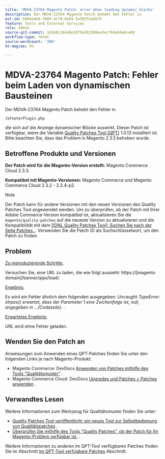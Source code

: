 ```yaml
---
title: 'MDVA-23764 Magento Patch: error when loading dynamic blocks'
description: Der MDVA-23764 Magento Patch behebt den Fehler in
exl-id: b884ade6-f88d-4c79-8e84-5a59252abb75
feature: Tools and External Services
role: Admin
source-git-commit: 1d2e0c1b4a8e3d79a362500ee3ec7bde84a6ce0d
workflow-type: tm+mt
source-wordcount: '300'
ht-degree: 0%

---
```


# MDVA-23764 Magento Patch: Fehler beim Laden von dynamischen Bausteinen

Der MDVA-23764 Magento Patch behebt den Fehler in

```php
JsFooterPlugin.php
```

die sich auf die Anzeige dynamischer Blöcke auswirkt. Dieser Patch ist verfügbar, wenn die Variable [Quality Patches Tool (QPT)](https://devdocs.magento.com/guides/v2.4/comp-mgr/patching.html#mqp) 1.0.13 installiert ist. Bitte beachten Sie, dass das Problem in Magento 2.3.5 behoben wurde.

## Betroffene Produkte und Versionen

**Der Patch wird für die Magento-Version erstellt:** Magento Commerce Cloud 2.3.3.

**Kompatibel mit Magento-Versionen:** Magento Commerce und Magento Commerce Cloud 2.3.2 - 2.3.4-p2.

>[!NOTE]
>
>Der Patch kann für andere Versionen mit den neuen Versionen des Quality Patches Tool angewendet werden. Um zu überprüfen, ob der Patch mit Ihrer Adobe Commerce-Version kompatibel ist, aktualisieren Sie die `magento/quality-patches` auf die neueste Version zu aktualisieren und die Kompatibilität mit dem [[!DNL Quality Patches Tool]: Suchen Sie nach der Seite Patches .](https://devdocs.magento.com/quality-patches/tool.html#patch-grid). Verwenden Sie die Patch-ID als Suchschlüsselwort, um den Patch zu finden.

## Problem

<u>Zu reproduzierende Schritte:</u>

Versuchen Sie, eine URL zu laden, die wie folgt aussieht: https://\[magento domain\]/banner/ajax/load/.

<u>Ergebnis:</u>

Es wird ein Fehler ähnlich dem folgenden ausgegeben: *Uncaught TypeError: strpos() erwartet, dass der Parameter 1 eine Zeichenfolge ist, null, angegeben in ...(Codezeile).* .

<u>Erwartetes Ergebnis:</u>

URL wird ohne Fehler geladen.

## Wenden Sie den Patch an

Anweisungen zum Anwenden eines QPT-Patches finden Sie unter den folgenden Links je nach Magento-Produkt:

* Magento Commerce: DevDocs [Anwenden von Patches mithilfe des Tools &quot;Qualitätsmuster&quot;](https://devdocs.magento.com/guides/v2.4/comp-mgr/patching/mqp.html) .
* Magento Commerce Cloud: DevDocs [Upgrades und Patches > Patches anwenden](https://devdocs.magento.com/cloud/project/project-patch.html) .

## Verwandtes Lesen

Weitere Informationen zum Werkzeug für Qualitätsmuster finden Sie unter:

* [Quality Patches Tool veröffentlicht: ein neues Tool zur Selbstbedienung von Qualitätspatches](/help/announcements/adobe-commerce-announcements/magento-quality-patches-released-new-tool-to-self-serve-quality-patches.md) .
* [Überprüfen Sie mithilfe des Tools &quot;Quality Patches&quot;, ob der Patch für Ihr Magento-Problem verfügbar ist.](/help/support-tools/patches-available-in-qpt-tool/check-patch-for-magento-issue-with-magento-quality-patches.md) .

Weitere Informationen zu anderen im QPT-Tool verfügbaren Patches finden Sie im Abschnitt [Im QPT-Tool verfügbare Patches](https://support.magento.com/hc/en-us/sections/360010506631-Patches-available-in-QPT-tool-) Abschnitt.
